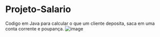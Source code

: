 # Projeto-Salario
Codigo em Java para calcular o que um cliente deposita, saca em uma conta corrente e poupança.
![image](https://github.com/ThainaraCostaS/Projeto-Salario/assets/143974122/751ac346-6ef8-4faa-9d02-5a17ef3c0035)
